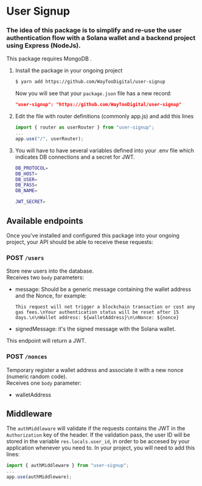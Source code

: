 # User Signup

### The idea of this package is to simplify and re-use the user authentication flow with a Solana wallet and a backend project using Express (NodeJs).

This package requires MongoDB .

1. Install the package in your ongoing project
   ```bash
   $ yarn add https://github.com/WayTooDigital/user-signup
   ```
   Now you will see that your `package.json` file has a new record:
   ```json
   "user-signup": "https://github.com/WayTooDigital/user-signup"
   ```
2. Edit the file with router definitions (commonly app.js) and add this lines
   ```js
   import { router as userRouter } from "user-signup";
   ...
   app.use("/", userRouter);
   ```
3. You will have to have several variables defined into your .env file which indicates DB connections and a secret for JWT.
   ```bash
   DB_PROTOCOL=
   DB_HOST=
   DB_USER=
   DB_PASS=
   DB_NAME=
   
   JWT_SECRET=
   ```

## Available endpoints

Once you've installed and configured this package into your ongoing project, your API should be able to receive these requests:

### POST `/users`

Store new users into the database.<br>
Receives two `body` parameters:
- message: Should be a generic message containing the wallet address and the Nonce, for example: 
   ```
   This request will not trigger a blockchain transaction or cost any gas fees.\nYour authentication status will be reset after 15 days.\n\nWallet address: ${walletAddress}\n\nNonce: ${nonce}
   ```
- signedMessage: it's the signed message with the Solana wallet.

This endpoint will return a JWT.

### POST `/nonces`

Temporary register a wallet address and associate it with a new nonce (numeric random code).<br>
Receives one `body` parameter:
- walletAddress

## Middleware

The `authMiddleware` will validate if the requests contains the JWT in the `Authorization` key of the header. If the validation pass, the user ID will be stored in the variable `res.locals.user_id`, in order to be accesed by your application whenever you need to.
In your project, you will need to add this lines:
   ```js
   import { authMiddleware } from "user-signup";
   ...
   app.use(authMiddleware);
   ```